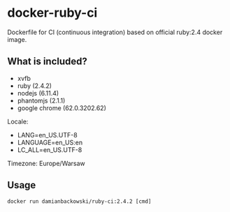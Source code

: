 # docker-ruby-ci

Dockerfile for CI (continuous integration) based on official ruby:2.4 docker image.

## What is included?

* xvfb
* ruby (2.4.2)
* nodejs (6.11.4)
* phantomjs (2.1.1)
* google chrome (62.0.3202.62)

Locale:

* LANG=en_US.UTF-8
* LANGUAGE=en_US:en
* LC_ALL=en_US.UTF-8

Timezone: Europe/Warsaw

## Usage 

```
docker run damianbackowski/ruby-ci:2.4.2 [cmd]
```

